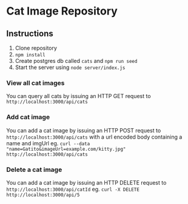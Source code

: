 # Cat Image Repository

## Instructions

1. Clone repository
2. `npm install`
3. Create postgres db called `cats` and `npm run seed`
4. Start the server using `node server/index.js`

### View all cat images

You can query all cats by issuing an HTTP GET request to `http://localhost:3000/api/cats`

### Add cat image

You can add a cat image by issuing an HTTP POST request to `http://localhost:3000/api/cats` with a url encoded body containing a name and imgUrl eg. `curl --data "name=Gatito&imageUrl=example.com/kitty.jpg" http://localhost:3000/api/cats`

### Delete a cat image

You can add a cat image by issuing an HTTP DELETE request to `http://localhost:3000/api/catId` eg. `curl -X DELETE http://localhost:3000/api/5`
